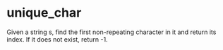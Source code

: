 # unique_char
Given a string s, find the first non-repeating character in it and return its index. If it does not exist, return -1.
